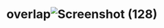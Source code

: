 # overlap![Screenshot (128)](https://user-images.githubusercontent.com/83783632/176116134-047e663d-973c-44c5-928e-bca56856e4ba.png)
